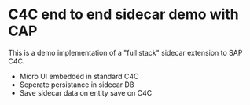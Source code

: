 # C4C end to end sidecar demo with CAP

This is a demo implementation of a "full stack" sidecar extension to SAP C4C.

- Micro UI embedded in standard C4C
- Seperate persistance in sidecar DB
- Save sidecar data on entity save on C4C
